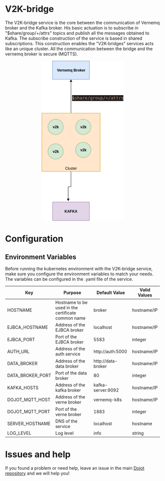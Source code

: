 # **V2K-bridge**
The V2K-bridge service is the core between the communication of Vernemq broker and the Kafka broker. His basic actuation is to subscribe in "$share/group/+/attrs" topics and publish all the messages obtained to Kafka. The subscribe construction of the service is based in shared subscriptions. This construction enables the "V2K-bridges" services acts like an unique cluster. All the communication between the bridge and the vernemq broker is secure (MQTTS).


<p align="center"> 
<img src="./doc/diagrams/bridge.png">
</p>

# **Configuration**

## **Environment Variables**

Before running the kubernetes environment with the V2K-bridge service, make sure you configure the environment variables to match your needs. The variables can be configured in the .yaml file of the service.

Key                      | Purpose                                                             | Default Value       | Valid Values   |
------------------------ | ------------------------------------------------------------------- | ---------------     | -------------- |
HOSTNAME                 | Hostname to be used in the certificate common name                  | broker              | hostname/IP    |
EJBCA_HOSTNAME           | Address of the EJBCA broker                                         | localhost           | hostname/IP    |
EJBCA_PORT               | Port of the EJBCA broker                                            | 5583                | integer        |
AUTH_URL                 | Address of the auth service                                         | http://auth:5000    | hostname/IP    |
DATA_BROKER              | Address of the data broker                                          | http://data-broker  | hostname/IP    |
DATA_BROKER_PORT         | Port of the data broker                                             | 80                  | integer        |
KAFKA_HOSTS              | Address of the kafka broker                                         |kafka-server:9092    | hostname/IP    |
DOJOT_MQTT_HOST          | Address of the verne broker                                         |vernemq-k8s          | hostname/IP    |
DOJOT_MQTT_PORT          | Port of the verne broker                                            |1883                 | integer        |
SERVER_HOSTNAME          | DNS of the service                                                  |localhost            | hostname       |
LOG_LEVEL                | Log level                                                           | info                | string         |

# **Issues and help**

If you found a problem or need help, leave an issue in the main [Dojot repository](https://github.com/dojot/dojot) and we will help you!